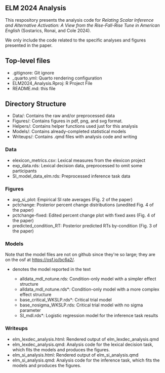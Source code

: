 ## ELM 2024 Analysis

This respository presents the analysis code for
*Relating Scalar Inference and Alternative Activation: A View from the Rise-Fall-Rise Tune in American English*
(Sostarics, Ronai, and Cole 2024).

We only include the code related to the specific analyses and figures presented in the paper.

## Top-level files

 - .gitignore: Git ignore
 - _quarto.yml: Quarto rendering configuration
 - ELM2024_Analysis.Rproj: R Project File
 - README.md: this file

## Directory Structure

 - Data/: Contains the raw and/or preprocessed data
 - Figures/: Contains figures in pdf, png, and svg format.
 - Helpers/: Contains helper functions used just for this analysis
 - Models/: Contains already-completed statistical models
 - Writeups/: Contains .qmd files with analysis code and writing

### Data

  - elexicon_metrics.csv: Lexical measures from the elexicon project
  - exp_data.rds: Lexical decision data, preprocessed to omit some participants
  - SI_model_data_elm.rds: Preprocessed inference task data

### Figures

  - avg_si_plot: Empirical SI rate averages (Fig. 2 of the paper)
  - pctchange: Posterior percent change distributions (unedited Fig. 4 of the paper)
  - pctchange-fixed: Edited percent change plot with fixed axes (Fig. 4 of the paper)
  - predicted_condition_RT: Posterior predicted RTs by-condition (Fig. 3 of the paper)

### Models

Note that the model files are not on github since they're so large; they are on the osf at https://osf.io/bc6a2/.

* denotes the model reported in the text

  - alldata_mdl_notune.rds: Condition-only model with a simpler effect structure
  - alldata_mdl_notune.rds*: Condition-only model with a more complex effect structure
  - base_critical_WKSLP.rds*: Critical trial model
  - base_nosigma_WKSLP.rds: Critical trial model with no sigma parameter
  - SI_mdl.rds*: Logistic regression model for the inference task results

### Writeups

 - elm_lexdec_analysis.html: Rendered output of elm_lexdec_analysis.qmd
 - elm_lexdec_analysis.qmd: Analysis code for the lexical decision task, which fits the models and produces the figures.
 - elm_si_analysis.html: Rendered output of elm_si_analysis.qmd
 - elm_si_analysis.qmd: Analysis code for the inference task, which fits the models and produces the figures.
